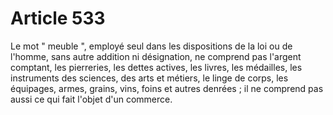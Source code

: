 # Article 533

<p>Le mot " meuble ", employé seul dans les dispositions de la loi ou de l'homme, sans autre addition ni désignation, ne comprend pas l'argent comptant, les pierreries, les dettes actives, les livres, les médailles, les instruments des sciences, des arts et métiers, le linge de corps, les équipages, armes, grains, vins, foins et autres denrées ; il ne comprend pas aussi ce qui fait l'objet d'un commerce.</p>